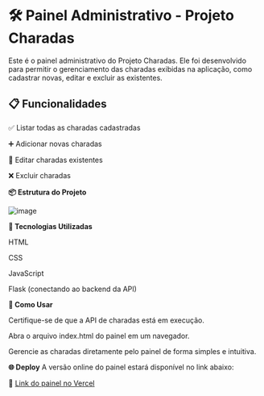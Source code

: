 # 🛠️ Painel Administrativo - Projeto Charadas

Este é o painel administrativo do Projeto Charadas. Ele foi desenvolvido para permitir o gerenciamento das charadas exibidas na aplicação, como cadastrar novas, editar e excluir as existentes.

## **📋 Funcionalidades**

✅ Listar todas as charadas cadastradas

➕ Adicionar novas charadas

📝 Editar charadas existentes

❌ Excluir charadas

**📦 Estrutura do Projeto**

![image](https://github.com/user-attachments/assets/59f87eea-6cc1-482f-8fae-5e8eeeef5904)

**🧰 Tecnologias Utilizadas**

HTML

CSS

JavaScript

Flask (conectando ao backend da API)

**🚀 Como Usar**

Certifique-se de que a API de charadas está em execução.

Abra o arquivo index.html do painel em um navegador.

Gerencie as charadas diretamente pelo painel de forma simples e intuitiva.

**🌐 Deploy**
A versão online do painel estará disponível no link abaixo:

🔗 [Link do painel no Vercel](https://frontend-charada-adm.vercel.app/)
